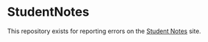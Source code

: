 StudentNotes
============

This repository exists for reporting errors on the [Student Notes](http://dmit-2018.github.io/) site.
